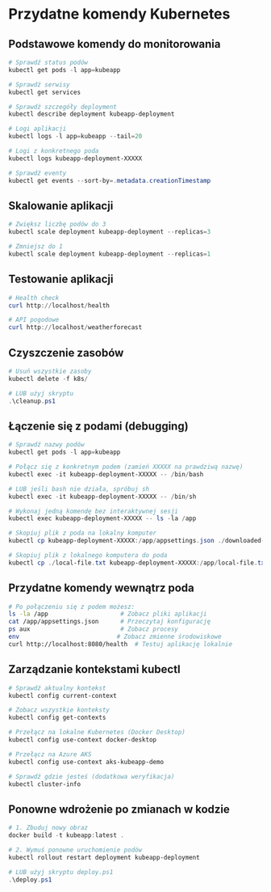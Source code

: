 # Przydatne komendy Kubernetes

## Podstawowe komendy do monitorowania

```powershell
# Sprawdź status podów
kubectl get pods -l app=kubeapp

# Sprawdź serwisy
kubectl get services

# Sprawdź szczegóły deployment
kubectl describe deployment kubeapp-deployment

# Logi aplikacji
kubectl logs -l app=kubeapp --tail=20

# Logi z konkretnego poda
kubectl logs kubeapp-deployment-XXXXX

# Sprawdź eventy
kubectl get events --sort-by=.metadata.creationTimestamp
```

## Skalowanie aplikacji

```powershell
# Zwiększ liczbę podów do 3
kubectl scale deployment kubeapp-deployment --replicas=3

# Zmniejsz do 1
kubectl scale deployment kubeapp-deployment --replicas=1
```

## Testowanie aplikacji

```powershell
# Health check
curl http://localhost/health

# API pogodowe
curl http://localhost/weatherforecast
```

## Czyszczenie zasobów

```powershell
# Usuń wszystkie zasoby
kubectl delete -f k8s/

# LUB użyj skryptu
.\cleanup.ps1
```

## Łączenie się z podami (debugging)

```powershell
# Sprawdź nazwy podów
kubectl get pods -l app=kubeapp

# Połącz się z konkretnym podem (zamień XXXXX na prawdziwą nazwę)
kubectl exec -it kubeapp-deployment-XXXXX -- /bin/bash

# LUB jeśli bash nie działa, spróbuj sh
kubectl exec -it kubeapp-deployment-XXXXX -- /bin/sh

# Wykonaj jedną komendę bez interaktywnej sesji
kubectl exec kubeapp-deployment-XXXXX -- ls -la /app

# Skopiuj plik z poda na lokalny komputer
kubectl cp kubeapp-deployment-XXXXX:/app/appsettings.json ./downloaded-appsettings.json

# Skopiuj plik z lokalnego komputera do poda
kubectl cp ./local-file.txt kubeapp-deployment-XXXXX:/app/local-file.txt
```

## Przydatne komendy wewnątrz poda

```bash
# Po połączeniu się z podem możesz:
ls -la /app                    # Zobacz pliki aplikacji
cat /app/appsettings.json      # Przeczytaj konfigurację
ps aux                         # Zobacz procesy
env                           # Zobacz zmienne środowiskowe
curl http://localhost:8080/health  # Testuj aplikację lokalnie
```

## Zarządzanie kontekstami kubectl

```powershell
# Sprawdź aktualny kontekst
kubectl config current-context

# Zobacz wszystkie konteksty
kubectl config get-contexts

# Przełącz na lokalne Kubernetes (Docker Desktop)
kubectl config use-context docker-desktop

# Przełącz na Azure AKS
kubectl config use-context aks-kubeapp-demo

# Sprawdź gdzie jesteś (dodatkowa weryfikacja)
kubectl cluster-info
```

## Ponowne wdrożenie po zmianach w kodzie

```powershell
# 1. Zbuduj nowy obraz
docker build -t kubeapp:latest .

# 2. Wymuś ponowne uruchomienie podów
kubectl rollout restart deployment kubeapp-deployment

# LUB użyj skryptu deploy.ps1
.\deploy.ps1
```
